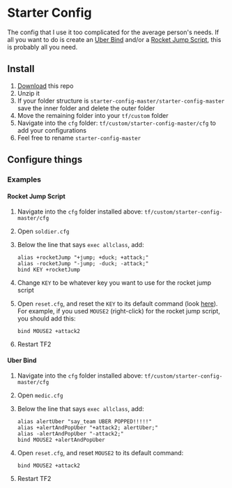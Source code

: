 # Starter Config

The config that I use it too complicated for the average person's needs. If all you want to do is create an [Uber Bind](https://youtu.be/a8yKrKD1EJg) and/or a [Rocket Jump Script](https://youtu.be/mwGKUsq1fTM), this is probably all you need.

## Install

1. [Download](https://github.com/rufio-tf2/starter-config/archive/master.zip) this repo
1. Unzip it
1. If your folder structure is `starter-config-master/starter-config-master` save the inner folder and delete the outer folder
1. Move the remaining folder into your `tf/custom` folder
1. Navigate into the `cfg` folder: `tf/custom/starter-config-master/cfg` to add your configurations
1. Feel free to rename `starter-config-master`

## Configure things

### Examples

#### Rocket Jump Script

1. Navigate into the `cfg` folder installed above: `tf/custom/starter-config-master/cfg`
1. Open `soldier.cfg`
1. Below the line that says `exec allclass`, add:

   ```
   alias +rocketJump "+jump; +duck; +attack;"
   alias -rocketJump "-jump; -duck; -attack;"
   bind KEY +rocketJump
   ```

1. Change `KEY` to be whatever key you want to use for the rocket jump script
1. Open `reset.cfg`, and reset the `KEY` to its default command (look [here](https://wiki.teamfortress.com/wiki/List_of_default_keys)). For example, if you used `MOUSE2` (right-click) for the rocket jump script, you should add this:

   ```
   bind MOUSE2 +attack2
   ```

1. Restart TF2

#### Uber Bind

1. Navigate into the `cfg` folder installed above: `tf/custom/starter-config-master/cfg`
1. Open `medic.cfg`
1. Below the line that says `exec allclass`, add:

   ```
   alias alertUber "say_team UBER POPPED!!!!!"
   alias +alertAndPopUber "+attack2; alertUber;"
   alias -alertAndPopUber "-attack2;"
   bind MOUSE2 +alertAndPopUber
   ```

1. Open `reset.cfg`, and reset `MOUSE2` to its default command:

   ```
   bind MOUSE2 +attack2
   ```

1. Restart TF2
